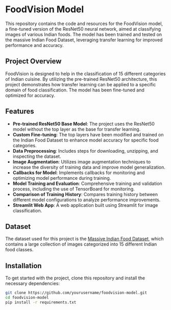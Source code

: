 # FoodVision Model

This repository contains the code and resources for the FoodVision model, a fine-tuned version of the ResNet50 neural network, aimed at classifying images of various Indian foods. The model has been trained and tested on the massive Indian Food Dataset, leveraging transfer learning for improved performance and accuracy.

## Project Overview

FoodVision is designed to help in the classification of 15 different categories of Indian cuisine. By utilizing the pre-trained ResNet50 architecture, this project demonstrates how transfer learning can be applied to a specific domain of food classification. The model has been fine-tuned and optimized for accuracy.

## Features

- **Pre-trained ResNet50 Base Model**: The project uses the ResNet50 model without the top layer as the base for transfer learning.
- **Custom Fine-tuning**: The top layers have been modified and trained on the Indian Food Dataset to enhance model accuracy for specific food categories.
- **Data Preprocessing**: Includes steps for downloading, unzipping, and inspecting the dataset.
- **Image Augmentation**: Utilizes image augmentation techniques to increase the diversity of training data and improve model generalization.
- **Callbacks for Model**: Implements callbacks for monitoring and optimizing model performance during training.
- **Model Training and Evaluation**: Comprehensive training and validation process, including the use of TensorBoard for monitoring.
- **Comparison of Training History**: Compares training history between different model configurations to analyze performance improvements.
- **Streamlit Web App**: A web application built using Streamlit for image classification.

## Dataset

The dataset used for this project is the [Massive Indian Food Dataset](https://www.kaggle.com/datasets/anshulmehtakaggl/themassiveindianfooddataset), which contains a large collection of images categorized into 15 different Indian food classes.

## Installation

To get started with the project, clone this repository and install the necessary dependencies:

```bash
git clone https://github.com/yourusername/foodvision-model.git
cd foodvision-model
pip install -r requirements.txt